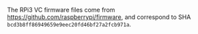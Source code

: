 The RPi3 VC firmware files come from https://github.com/raspberrypi/firmware, and correspond to SHA `bcd3b8ff86949659e9eec20fd46bf27a2fcb971a`.

